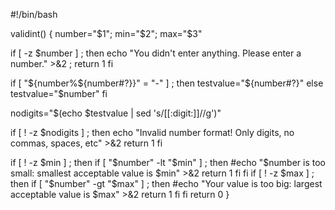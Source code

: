 #!/bin/bash

validint()
{
  number="$1";      min="$2";      max="$3"

  if [ -z $number ] ; then
    echo "You didn't enter anything. Please enter a number." >&2 ; return 1
  fi

  if [ "${number%${number#?}}" = "-" ] ; then
    testvalue="${number#?}"
  else
    testvalue="$number"
  fi
  
  nodigits="$(echo $testvalue | sed 's/[[:digit:]]//g')"
  
  if [ ! -z $nodigits ] ; then
    echo "Invalid number format! Only digits, no commas, spaces, etc" >&2
    return 1
  fi
  
  if [ ! -z $min ] ; then
    if [ "$number" -lt "$min" ] ; then
      #echo "$number is too small: smallest acceptable value is $min" >&2
      return 1
    fi
  fi
  if [ ! -z $max ] ; then
    if [ "$number" -gt "$max" ] ; then
      #echo "Your value is too big: largest acceptable value is $max" >&2
      return 1
    fi
  fi
  return 0
}
